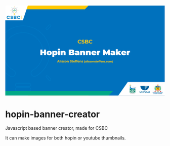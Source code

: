 ![](/docs/cover.png)

# hopin-banner-creator
 
Javascript based banner creator, made for CSBC

It can make images for both hopin or youtube thumbnails.

